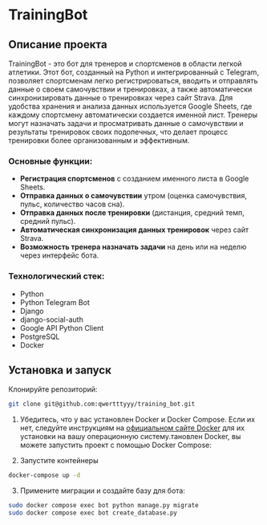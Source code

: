 # TrainingBot

## Описание проекта

TrainingBot - это бот для тренеров и спортсменов в области легкой атлетики. Этот бот, созданный на Python и интегрированный с Telegram, позволяет спортсменам легко регистрироваться, вводить и отправлять данные о своем самочувствии и тренировках, а также автоматически синхронизировать данные о тренировках через сайт Strava. Для удобства хранения и анализа данных используется Google Sheets, где каждому спортсмену автоматически создается именной лист. Тренеры могут назначать задачи и просматривать данные о самочувствии и результаты тренировок своих подопечных, что делает процесс тренировки более организованным и эффективным.

### Основные функции:

- **Регистрация спортсменов** с созданием именного листа в Google Sheets.
- **Отправка данных о самочувствии** утром (оценка самочувствия, пульс, количество часов сна).
- **Отправка данных после тренировки** (дистанция, средний темп, средний пульс).
- **Автоматическая синхронизация данных тренировок** через сайт Strava.
- **Возможность тренера назначать задачи** на день или на неделю через интерфейс бота.

### Технологический стек:

- Python
- Python Telegram Bot
- Django
- django-social-auth
- Google API Python Client
- PostgreSQL
- Docker

## Установка и запуск

Клонируйте репозиторий:
```bash
git clone git@github.com:qwertttyyy/training_bot.git
```

1. Убедитесь, что у вас установлен Docker и Docker Compose. Если их нет,
   следуйте инструкциям на [официальном сайте Docker](https://www.docker.com/)
   для их установки на вашу операционную систему.тановлен Docker, вы можете запустить проект с помощью Docker Compose:

2. Запустите контейнеры
```bash
docker-compose up -d
```
3. Примените миграции и создайте базу для бота:
```bash
sudo docker compose exec bot python manage.py migrate
sudo docker compose exec bot create_database.py
```
